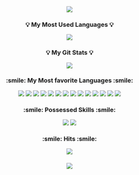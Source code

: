 <h3 align="center">
<img src="https://capsule-render.vercel.app/api?type=wave&color=auto&height=300&section=header&text=I'm,%20YuJihye!&fontSize=90" />
</h3>

<h3 align="center">💡 My Most Used Languages 💡</h3>
<p align="center">
  <a href="https://github.com/jih8908">
    <img align="center" src="https://github-readme-stats.vercel.app/api/top-langs/?username=jih8908&layout=compact&show_icons=true&show_owner=true&hide_title=true&theme=light&hide=html,css" />
  </a>
</p>
<h3 align="center">💡 My Git Stats 💡</h3>
<p align="center">
  <a href="https://github.com/jih8908">
    <img align="center" src="https://github-readme-stats.vercel.app/api?username=jih8908&hide=stars&hide_title=true&show_icons=true&include_all_commits=true&theme=light" />
  </a>
</p>

<h3 align="center">:smile: My Most favorite Languages :smile:</h3>

<p align="center">
 <img src="https://img.shields.io/badge/jQuery-0769AD?style=flat&logo=jQuery&logoColor=white"/>
 <img src="https://img.shields.io/badge/JSP-007396?style=flat&logo=Java&logoColor=white"/>
 <img src="https://img.shields.io/badge/Ajax-008000?style=flat&logo=Ajax&logoColor=white"/>
 <img src="https://img.shields.io/badge/JavaScript-4.3.2-3178C6?style=flat&logo=TypeScript&logoColor=white"/>
 <img src="https://img.shields.io/badge/React-17.0.2-61DAFB?style=flat&logo=React&logoColor=white"/>
 <img src="https://img.shields.io/badge/Java-007396?style=flat&logo=Java&logoColor=white"/>
 <img src="https://img.shields.io/badge/Database-003B57?style=flat&logo=MySQL&logoColor=white"/>
 <img src="https://img.shields.io/badge/Spring-6DB33F?style=flat&logo=Spring&logoColor=white"/>
 <img src="https://img.shields.io/badge/Node.js-339933?style=flat&logo=Node.js&logoColor=white"/>
 <img src="https://img.shields.io/badge/HTML5-E34F26?style=flat&logo=HTML5&logoColor=white"/>
 <img src="https://img.shields.io/badge/MySQL-4479A1?style=flat&logo=MySQL&logoColor=white"/> 
 <img src="https://img.shields.io/badge/Oracle-F80000?style=flat&logo=Oracle&logoColor=white"/>
 <img src="https://img.shields.io/badge/Flutter-02569B?style=plastic&logo=Flutter&logoColor=#02569B"/>
 <img src="https://img.shields.io/badge/Aws-232F3E?style=plastic&logo=Aws&logoColor=#232F3E"/>
<!-- #02569B
 #232F3E-->
</p>
<h3 align="center">:smile: Possessed Skills :smile:</h3>
<p align="center">
<img src="https://img.shields.io/badge/Photoshop-31A8FF?style=flat&logo=Adobe%20Photoshop&logoColor=white"/>
<img src="https://img.shields.io/badge/Illustrator-FF9A00?style=flat&logo=Adobe%20Illustrator&logoColor=white"/>
</p>

<h3 align="center"> :smile: Hits :smile:</h3>
<p align="center">
<a href="https://hits.seeyoufarm.com"><img src="https://hits.seeyoufarm.com/api/count/incr/badge.svg?url=https%3A%2F%2Fgithub.com%2Fjih8908%2Fhit-counter&count_bg=%23F300C0&title_bg=%23E989C7&icon=opsgenie.svg&icon_color=%23E7E7E7&title=hits&edge_flat=false"/></a>
</p>

<h3 align="center">
  <img src="https://capsule-render.vercel.app/api?type=wave&color=auto&height=300&section=header&fontSize=90&reversal=true&text=" />
</h3>

<!--
**jih8908/jih8908** is a ✨ _special_ ✨ repository because its `README.md` (this file) appears on your GitHub profile.

Here are some ideas to get you started:

- 🔭 I’m currently working on ...
- 🌱 I’m currently learning ...
- 👯 I’m looking to collaborate on ...
- 🤔 I’m looking for help with ...
- 💬 Ask me about ...
- 📫 How to reach me: ...
- 😄 Pronouns: ...
- ⚡ Fun fact: ...
-->

